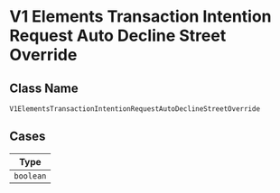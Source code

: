 
# V1 Elements Transaction Intention Request Auto Decline Street Override

## Class Name

`V1ElementsTransactionIntentionRequestAutoDeclineStreetOverride`

## Cases

| Type |
|  --- |
| `boolean` |

